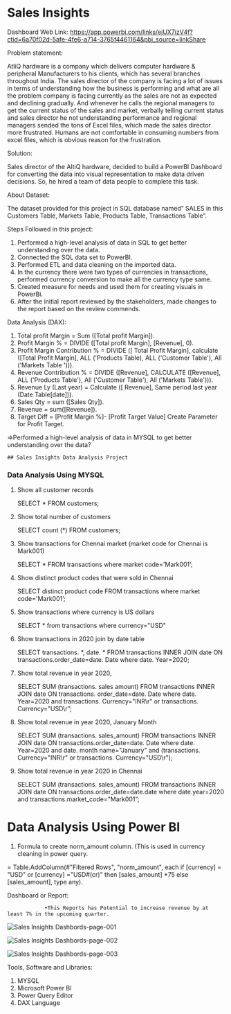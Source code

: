 # Sales Insights 

Dashboard Web Link: https://app.powerbi.com/links/ejUX7izV4f?ctid=6a70f02d-5afe-4fe6-a714-3765f4461164&pbi_source=linkShare

Problem statement:

AtliQ hardware is a company which delivers computer hardware & peripheral Manufacturers to his clients, which has several branches throughout India. The sales director of the company is facing a lot of issues in terms of understanding how the business is performing and what are all the problem company is facing currently as the sales are not as expected and declining gradually. And whenever he calls the regional managers to get the current status of the sales and market, verbally telling current status and sales director he not understanding performance and regional managers sended the tons of Excel files, which made the sales director more frustrated. Humans are not comfortable in consuming numbers from excel files, which is obvious reason for the frustration.

Solution:

Sales director of the AltiQ hardware, decided to build a PowerBI Dashboard for converting the data into visual representation to make data driven decisions. So, he hired a team of data people to complete this task.

About Dataset:

The dataset provided for this project in SQL database named” SALES in this Customers Table, Markets Table, Products Table, Transactions Table”.

Steps Followed in this project:

1. Performed a high-level analysis of data in SQL to get better understanding over the data.
2. Connected the SQL data set to PowerBI.
3. Performed ETL and data cleaning on the imported data.
4. In the currency there were two types of currencies in transactions, performed currency conversion to make all the currency type same.
5. Created measure for needs and used them for creating visuals in PowerBi.
6. After the initial report reviewed by the stakeholders, made changes to the report based on the review commends.


Data Analysis (DAX):

1. Total profit Margin = Sum ([Total profit Margin]).
2. Profit Margin % = DIVIDE ([Total profit Margin], [Revenue], 0).
3. Profit Margin Contribution % = DIVIDE ([ Total Profit Margin], calculate ([Total Profit Margin], ALL ('Products Table), ALL ('Customer Table'), All ('Markets Table '))).
4. Revenue Contribution % = DIVIDE ([Revenue], CALCULATE ([Revenue], ALL ('Products Table'), All ('Customer Table'), All ('Markets Table'))).
5. Revenue Ly (Last year) = Calculate ([ Revenue], Same period last year (Date Table[date])).
6. Sales Qty = sum ([Sales Qty]).
7. Revenue = sum([Revenue]).
8. Target Diff = [Profit Margin %]- [Profit Target Value] Create Parameter for Profit Target.

=>Performed a high-level analysis of data in MYSQL to get better understanding over the data?

    ## Sales Insights Data Analysis Project

   ### Data Analysis Using MYSQL

1. Show all customer records

    SELECT * FROM customers; 

2. Show total number of customers

    SELECT count (*) FROM customers; 

3. Show transactions for Chennai market (market code for Chennai is Mark001)

    SELECT * FROM transactions where market code='Mark001’; 

4. Show distinct product codes that were sold in Chennai

    SELECT distinct product code FROM transactions where market code='Mark001’;

5. Show transactions where currency is US dollars

    SELECT * from transactions where currency="USD"

6. Show transactions in 2020 join by date table

    SELECT transactions. *, date. * FROM transactions INNER JOIN date ON transactions.order_date=date. Date where date. Year=2020; 

7. Show total revenue in year 2020,

    SELECT SUM (transactions. sales amount) FROM transactions INNER JOIN date ON transactions. order_date=date. Date where date. Year=2020 and transactions. Currency="INR\r" or transactions. Currency="USD\r”;
	
8. Show total revenue in year 2020, January Month

    SELECT SUM (transactions. sales_amount) FROM transactions INNER JOIN date ON transactions.order_date=date. Date where date. Year=2020 and date. month name="January" and (transactions. Currency="INR\r" or transactions. Currency="USD\r"); 

9. Show total revenue in year 2020 in Chennai

    SELECT SUM (transactions. sales_amount) FROM transactions INNER JOIN date ON transactions.order_date=date.date where date.year=2020 and transactions.market_code="Mark001”; 


Data Analysis Using Power BI
============================

1. Formula to create norm_amount column. (This is used in currency cleaning in power query.

 = Table.AddColumn(#"Filtered Rows", "norm_amount", each if [currency] = "USD" or [currency] ="USD#(cr)" then [sales_amount] *75 else [sales_amount], type any).



Dashboard or Report:
                     
		        •This Reports has Potential to increase revenue by at least 7% in the upcoming quarter.

![Sales Insights Dashbords-page-001](https://github.com/PDilip777/SalesInsightsAnalytics/assets/157594735/f1e93847-eb40-4326-ba55-1963055966e9)


![Sales Insights Dashbords-page-002](https://github.com/PDilip777/SalesInsightsAnalytics/assets/157594735/5b5c74fd-ac7a-4927-bc05-a6e5d4be0783)


![Sales Insights Dashbords-page-003](https://github.com/PDilip777/SalesInsightsAnalytics/assets/157594735/ce6420e7-6e2f-4f53-841d-7023b5f83792)


Tools, Software and Libraries:

1. MYSQL
2. Microsoft Power BI
3. Power Query Editor
4. DAX Language
